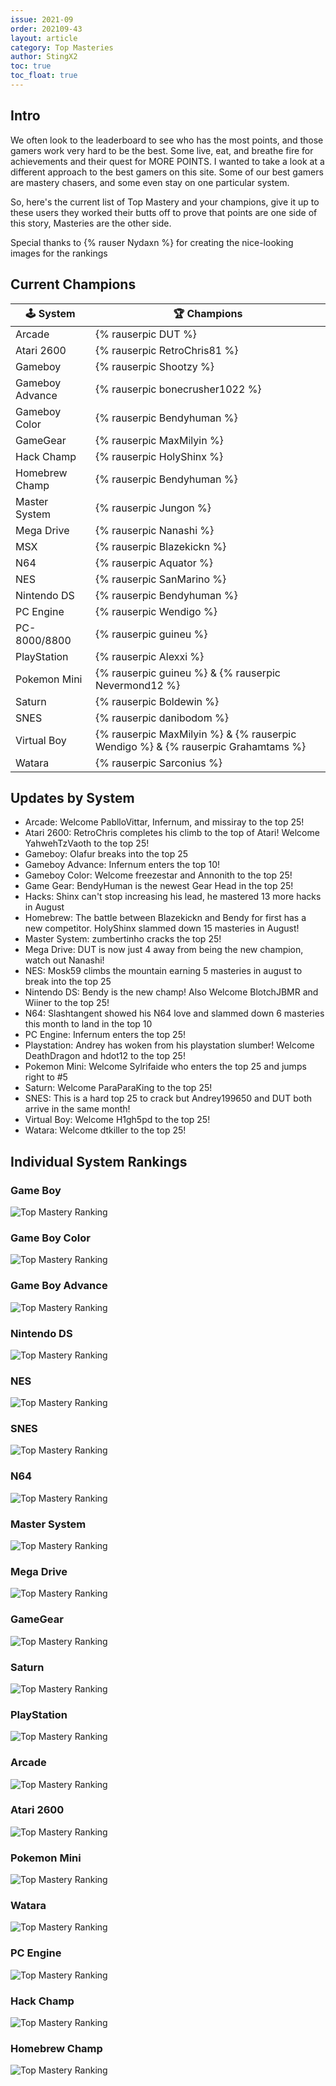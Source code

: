 ```yaml
---
issue: 2021-09
order: 202109-43
layout: article
category: Top Masteries
author: StingX2
toc: true
toc_float: true
---
```


## Intro

We often look to the leaderboard to see who has the most points, and those gamers work very hard to be the best. Some live, eat, and breathe fire for achievements and their quest for MORE POINTS. I wanted to take a look at a different approach to the best gamers on this site. Some of our best gamers are mastery chasers, and some even stay on one particular system.

So, here's the current list of Top Mastery and your champions, give it up to these users they worked their butts off to prove that points are one side of this story, Masteries are the other side.

Special thanks to {% rauser Nydaxn %} for creating the nice-looking images for the rankings

## Current Champions

| :joystick: System | :trophy: Champions |
| - | - |
| Arcade | {% rauserpic DUT %} |
| Atari 2600 | {% rauserpic RetroChris81 %} |
| Gameboy | {% rauserpic Shootzy %} |
| Gameboy Advance | {% rauserpic bonecrusher1022 %} |
| Gameboy Color | {% rauserpic Bendyhuman %} |
| GameGear | {% rauserpic MaxMilyin %} |
| Hack Champ | {% rauserpic HolyShinx %} |
| Homebrew Champ | {% rauserpic Bendyhuman %} |
| Master System | {% rauserpic Jungon %}
| Mega Drive | {% rauserpic Nanashi %} |
| MSX | {% rauserpic Blazekickn %} |
| N64 | {% rauserpic Aquator %} |
| NES | {% rauserpic SanMarino %} |
| Nintendo DS | {% rauserpic Bendyhuman %} |
| PC Engine | {% rauserpic Wendigo %} |
| PC-8000/8800 | {% rauserpic guineu %} |
| PlayStation | {% rauserpic Alexxi %} |
| Pokemon Mini | {% rauserpic guineu %} & {% rauserpic Nevermond12 %} |
| Saturn | {% rauserpic Boldewin %} |
| SNES | {% rauserpic danibodom %} |
| Virtual Boy | {% rauserpic MaxMilyin %} & {% rauserpic Wendigo %} & {% rauserpic Grahamtams %} |
| Watara | {% rauserpic Sarconius %} |



## Updates by System

- Arcade: Welcome PablloVittar, Infernum, and missiray to the top 25!  
- Atari 2600: RetroChris completes his climb to the top of Atari! Welcome YahwehTzVaoth to the top 25!  
- Gameboy: Olafur breaks into the top 25  
- Gameboy Advance: Infernum enters the top 10!  
- Gameboy Color: Welcome freezestar and Annonith to the top 25!  
- Game Gear: BendyHuman is the newest Gear Head in the top 25!  
- Hacks: Shinx can't stop increasing his lead, he mastered 13 more hacks in August  
- Homebrew: The battle between Blazekickn and Bendy for first has a new competitor. HolyShinx slammed down 15 masteries in August!  
- Master System: zumbertinho cracks the top 25!  
- Mega Drive: DUT is now just 4 away from being the new champion, watch out Nanashi!  
- NES: Mosk59 climbs the mountain earning 5 masteries in august to break into the top 25  
- Nintendo DS: Bendy is the new champ! Also Welcome BlotchJBMR and Wiiner to the top 25!  
- N64: Slashtangent showed his N64 love and slammed down 6 masteries this month to land in the top 10  
- PC Engine: Infernum enters the top 25!  
- Playstation: Andrey has woken from his playstation slumber! Welcome DeathDragon and hdot12 to the top 25!  
- Pokemon Mini: Welcome Sylrifaide who enters the top 25 and jumps right to #5  
- Saturn: Welcome ParaParaKing to the top 25!  
- SNES: This is a hard top 25 to crack but Andrey199650 and DUT both arrive in the same month!  
- Virtual Boy: Welcome H1gh5pd to the top 25!  
- Watara: Welcome dtkiller to the top 25!  


## Individual System Rankings


### Game Boy

![Top Mastery Ranking](img/top-mastery-gb.png)


### Game Boy Color

![Top Mastery Ranking](img/top-mastery-gbc.png)


### Game Boy Advance

![Top Mastery Ranking](img/top-mastery-gba.png)


### Nintendo DS

![Top Mastery Ranking](img/top-mastery-nds.png)


### NES

![Top Mastery Ranking](img/top-mastery-nes.png)


### SNES

![Top Mastery Ranking](img/top-mastery-snes.png)


### N64

![Top Mastery Ranking](img/top-mastery-n64.png)


### Master System

![Top Mastery Ranking](img/top-mastery-sms.png)


### Mega Drive

![Top Mastery Ranking](img/top-mastery-megadrive.png)


### GameGear

![Top Mastery Ranking](img/top-mastery-gg.png)


### Saturn

![Top Mastery Ranking](img/top-mastery-saturn.png)


### PlayStation

![Top Mastery Ranking](img/top-mastery-ps1.png)


### Arcade

![Top Mastery Ranking](img/top-mastery-arcade.png)


### Atari 2600

![Top Mastery Ranking](img/top-mastery-atari2600.png)


### Pokemon Mini

![Top Mastery Ranking](img/top-mastery-pkmnmini.png)


### Watara

![Top Mastery Ranking](img/top-mastery-watara.png)


### PC Engine

![Top Mastery Ranking](img/top-mastery-pcengine.png)


### Hack Champ

![Top Mastery Ranking](img/top-mastery-hack.png)


### Homebrew Champ

![Top Mastery Ranking](img/top-mastery-homebrew.png)

